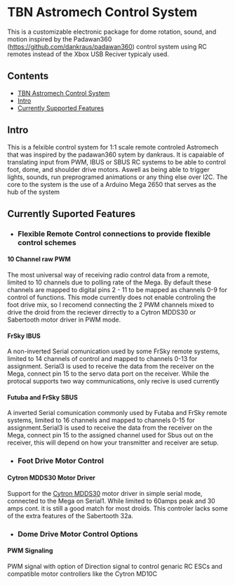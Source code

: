 # TBN Astromech Control System
This is a customizable electronic package for dome rotation, sound, and motion inspired by the Padawan360 (https://github.com/dankraus/padawan360) control system using RC remotes instead of the Xbox USB Reciver typicaly used.

## Contents
- [TBN Astromech Control System](#TBN)
- [Intro](#intro)
- [Currently Supported Features](#currently)


## Intro

This is a felxible control system for 1:1 scale remote controled Astromech that was inspired by the padawan360 sytem by dankraus. It is capaiable of translating input from PWM, IBUS or SBUS RC systems to be able to control foot, dome, and shoulder drive motors. Aswell as being able to trigger lights, sounds, run preprogramed animations or any thing else over I2C. The core to the system is the use of a Arduino Mega 2650 that serves as the hub of the system

## Currently Suported Features
- ### Flexible Remote Control connections to provide flexible control schemes
 #### 10 Channel raw PWM
   The most universal way of receiving radio control data from a remote, limited to 10 channels due to polling rate of the Mega. By default these channels are mapped to digital pins 2 - 11 to be mapped as channels 0-9 for control of functions. This mode currently does not enable controling the foot drive mix, so I recomend connecting the 2 PWM channels mixed to drive the droid from the reciever dirrectly to a Cytron MDDS30 or Sabertooth motor driver in PWM mode. 
 #### FrSky IBUS
   A non-inverted Serial comunication used by some FrSky remote systems, limited to 14 channels of control and mapped to channels 0-13 for assignment. Serial3 is used to receive the data from the receiver on the Mega, connect pin 15 to the servo data port on the receiver. While the protocal supports two way communications, only recive is used currently
 #### Futuba and FrSky SBUS
   A inverted Serial comunication commonly used by Futaba and FrSky remote systems, limited to 16 channels and mapped to channels 0-15 for assignment.Serial3 is used to receive the data from the receiver on the Mega, connect pin 15 to the assigned channel used for Sbus out on the receiver, this will depend on how your transmitter and receiver are setup. 
  
- ### Foot Drive Motor Control
#### Cytron MDDS30 Motor Driver
  Support for the [Cytron MDDS30](https://www.cytron.io/p-30amp-7v-35v-smartdrive-dc-motor-driver-2-channels) motor driver in simple serial mode, connected to the Mega on Serial1. While limited to 60amps peak and 30 amps cont. it is still a good match for most droids. This controler lacks some of the extra features of the Sabertooth 32a.

- ### Dome Drive Motor Control Options
#### PWM Signaling
  PWM signal with option of Direction signal to control genaric RC ESCs and compatible motor controllers like the Cytron MD10C
  
